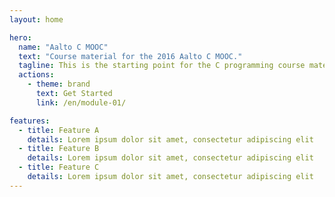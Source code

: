 ```yaml
---
layout: home

hero:
  name: "Aalto C MOOC"
  text: "Course material for the 2016 Aalto C MOOC."
  tagline: This is the starting point for the C programming course material and exercises.
  actions:
    - theme: brand
      text: Get Started
      link: /en/module-01/

features:
  - title: Feature A
    details: Lorem ipsum dolor sit amet, consectetur adipiscing elit
  - title: Feature B
    details: Lorem ipsum dolor sit amet, consectetur adipiscing elit
  - title: Feature C
    details: Lorem ipsum dolor sit amet, consectetur adipiscing elit
---
```


